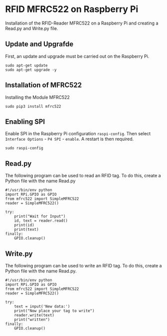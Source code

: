 # RFID MFRC522 on Raspberry Pi

Installation of the RFID-Reader MFRC522 on a Raspberry Pi and creating a Read.py and Write.py file.

## Update and Upgrafde
First, an update and upgrade must be carried out on the Raspberry Pi.
```
sudo apt-get update
sudo apt-get upgrade -y
```

## Installation of MFRC522
Installing the Module MFRC522
```
sudo pip3 install mfrc522
```

## Enabling SPI
Enable SPI in the Raspberry Pi configuration ``raspi-config``. Then select ``Interface Options`` - ``P4 SPI`` - ``enable``. A restart is then required.
```
sudo raspi-config
```

## Read.py
The following program can be used to read an RFID tag. To do this, create a Python file with the name Read.py
```
#!/usr/bin/env python
import RPi.GPIO as GPIO
from mfrc522 import SimpleMFRC522
reader = SimpleMFRC522()

try:
    print("Wait for Input")
    id, text = reader.read()
    print(id)
    print(text)
finally:
    GPIO.cleanup()
```

## Write.py
The following program can be used to write an RFID tag. To do this, create a Python file with the name Read.py.
```
#!/usr/bin/env python
import RPi.GPIO as GPIO
from mfrc522 import SimpleMFRC522
reader = SimpleMFRC522()

try:
    text = input('New data:')
    print("Now place your tag to write")
    reader.write(text)
    print("written")
finally:
    GPIO.cleanup()
```
